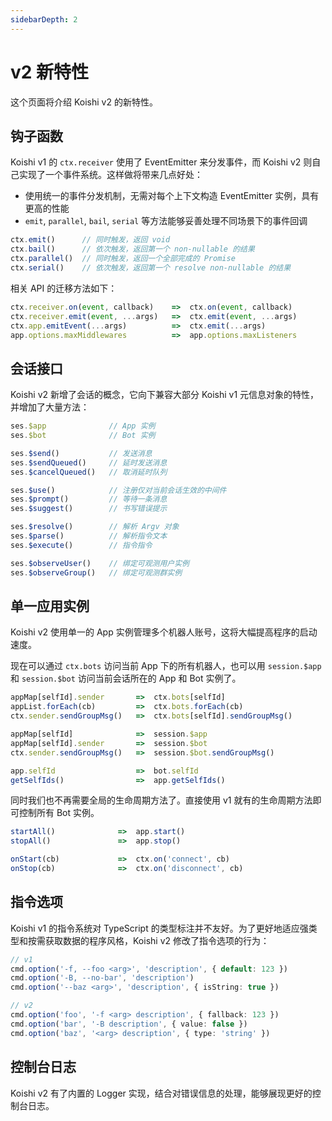 ```yaml
---
sidebarDepth: 2
---
```


# v2 新特性

这个页面将介绍 Koishi v2 的新特性。

## 钩子函数

Koishi v1 的 `ctx.receiver` 使用了 EventEmitter 来分发事件，而 Koishi v2 则自己实现了一个事件系统。这样做将带来几点好处：

- 使用统一的事件分发机制，无需对每个上下文构造 EventEmitter 实例，具有更高的性能
- `emit`, `parallel`, `bail`, `serial` 等方法能够妥善处理不同场景下的事件回调

```ts
ctx.emit()      // 同时触发，返回 void
ctx.bail()      // 依次触发，返回第一个 non-nullable 的结果
ctx.parallel()  // 同时触发，返回一个全部完成的 Promise
ctx.serial()    // 依次触发，返回第一个 resolve non-nullable 的结果
```

相关 API 的迁移方法如下：

```ts
ctx.receiver.on(event, callback)    =>  ctx.on(event, callback)
ctx.receiver.emit(event, ...args)   =>  ctx.emit(event, ...args)
ctx.app.emitEvent(...args)          =>  ctx.emit(...args)
app.options.maxMiddlewares          =>  app.options.maxListeners
```

## 会话接口

Koishi v2 新增了会话的概念，它向下兼容大部分 Koishi v1 元信息对象的特性，并增加了大量方法：

```ts
ses.$app              // App 实例
ses.$bot              // Bot 实例

ses.$send()           // 发送消息
ses.$sendQueued()     // 延时发送消息
ses.$cancelQueued()   // 取消延时队列

ses.$use()            // 注册仅对当前会话生效的中间件
ses.$prompt()         // 等待一条消息
ses.$suggest()        // 书写错误提示

ses.$resolve()        // 解析 Argv 对象
ses.$parse()          // 解析指令文本
ses.$execute()        // 指令指令

ses.$observeUser()    // 绑定可观测用户实例
ses.$observeGroup()   // 绑定可观测群实例
```

## 单一应用实例

Koishi v2 使用单一的 App 实例管理多个机器人账号，这将大幅提高程序的启动速度。

现在可以通过 `ctx.bots` 访问当前 App 下的所有机器人，也可以用 `session.$app` 和 `session.$bot` 访问当前会话所在的 App 和 Bot 实例了。

```ts
appMap[selfId].sender       =>  ctx.bots[selfId]
appList.forEach(cb)         =>  ctx.bots.forEach(cb)
ctx.sender.sendGroupMsg()   =>  ctx.bots[selfId].sendGroupMsg()

appMap[selfId]              =>  session.$app
appMap[selfId].sender       =>  session.$bot
ctx.sender.sendGroupMsg()   =>  session.$bot.sendGroupMsg()

app.selfId                  =>  bot.selfId
getSelfIds()                =>  app.getSelfIds()
```

同时我们也不再需要全局的生命周期方法了。直接使用 v1 就有的生命周期方法即可控制所有 Bot 实例。

```ts
startAll()              =>  app.start()
stopAll()               =>  app.stop()

onStart(cb)             =>  ctx.on('connect', cb)
onStop(cb)              =>  ctx.on('disconnect', cb)
```

## 指令选项

Koishi v1 的指令系统对 TypeScript 的类型标注并不友好。为了更好地适应强类型和按需获取数据的程序风格，Koishi v2 修改了指令选项的行为：

```ts
// v1
cmd.option('-f, --foo <arg>', 'description', { default: 123 })
cmd.option('-B, --no-bar', 'description')
cmd.option('--baz <arg>', 'description', { isString: true })

// v2
cmd.option('foo', '-f <arg> description', { fallback: 123 })
cmd.option('bar', '-B description', { value: false })
cmd.option('baz', '<arg> description', { type: 'string' })
```

## 控制台日志

Koishi v2 有了内置的 Logger 实现，结合对错误信息的处理，能够展现更好的控制台日志。
